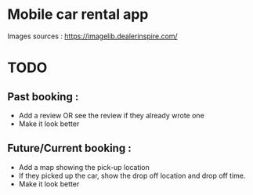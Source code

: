 # Mobile car rental app

Images sources : <https://imagelib.dealerinspire.com/>

# TODO 

## Past booking : 
- Add a review OR see the review if they already wrote one
- Make it look better

## Future/Current booking : 
- Add a map showing the pick-up location
- If they picked up the car, show the drop off location and drop off time.
- Make it look better
